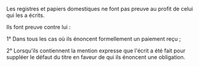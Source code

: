 Les registres et papiers domestiques ne font pas preuve au profit de celui qui les a écrits.


Ils font preuve contre lui :


1° Dans tous les cas où ils énoncent formellement un paiement reçu ;


2° Lorsqu'ils contiennent la mention expresse que l'écrit a été fait pour suppléer le défaut du titre en faveur de qui ils énoncent une obligation.

